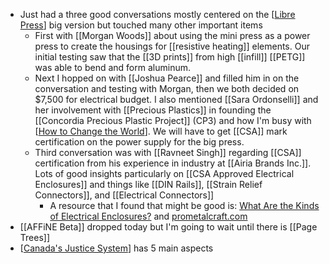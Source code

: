 - Just had a three good conversations mostly centered on the [[Libre Press]] big version but touched many other important items
	- First with [[Morgan Woods]] about using the mini press as a power press to create the housings for [[resistive heating]] elements. Our initial testing saw that the [[3D prints]] from high [[infill]] [[PETG]] was able to bend and form aluminum.
	- Next I hopped on with [[Joshua Pearce]] and filled him in on the conversation and testing with Morgan, then we both decided on $7,500 for electrical budget. I also mentioned [[Sara Ordonselli]] and her involvement with [[Precious Plastics]] in founding the [[Concordia Precious Plastic Project]] (CP3) and how I'm busy with [[How to Change the World]]. We will have to get [[CSA]] mark certification on the power supply for the big press.
	- Third conversation was with [[Ravneet Singh]] regarding [[CSA]] certification from his experience in industry at [[Airia Brands Inc.]]. Lots of good insights particularly on [[CSA Approved Electrical Enclosures]] and things like [[DIN Rails]], [[Strain Relief Connectors]], and [[Electrical Connectors]]
		- A resource that I found that might be good is: [ What Are the Kinds of Electrical Enclosures?](https://shiftednews.com/what-are-the-kinds-of-electrical-enclosures/) and [prometalcraft.com](https://prometalcraft.com/services/enclosures/enclosure-styles/double-door-stainless-electrical-control-enclosure-nema12-nema-12-ip54-ip-54-csa-type-12-1/)
- [[AFFiNE Beta]] dropped today but I'm going to wait until there is [[Page Trees]]
- [[Canada's Justice System]] has 5 main aspects

[//begin]: # "Autogenerated link references for markdown compatibility"
[Libre Press]: <../pages-ls/Libre Press> "Overview"
[How to Change the World]: <../pages-ls/How to Change the World> "Tasks"
[Canada's Justice System]: <../pages-ls/Canada's justice system> "Canada's justice system"
[//end]: # "Autogenerated link references"